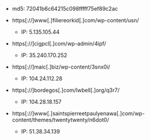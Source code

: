 - md5: 72041b6c64215c098fffff75ef89c2ac

- https[://]www[.]filiereorkid[.]com/wp-content/usn/
	- IP: 	5.135.105.44
- https[://]cigpcl[.]com/wp-admin/4ipf/
	- IP: 	35.240.170.252
- https[://]maic[.]biz/wp-content/3snx0i/
	- IP: 	104.24.112.28
- https[://]bordegos[.]com/lwbell[.]org/q3r7/
	- IP: 	104.28.18.157
- https[://]www[.]saintspierreetpaulyenawa[.]com/wp-content/themes/twentytwenty/n6dot0/
	- IP: 	51.38.34.139